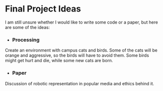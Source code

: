 # Final Project Ideas

I am still unsure whether I would like to write some code or a paper, but here are some of the ideas:

- ### Processing

Create an environment with campus cats and birds. Some of the cats will be orange and aggressive, so the birds will have to avoid them. Some birds might get hurt and die, while some new cats are born.

- ### Paper

Discussion of robotic representation in popular media and ethics behind it.